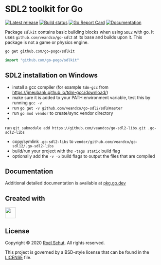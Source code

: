 SDL2 toolkit for Go
===================
[![Latest release][latest-release-img]][latest-release-url]
[![Build status][build-status-img]][build-status-url]
[![Go Report Card][report-img]][report-url]
[![Documentation][doc-img]][doc-url]

[latest-release-img]: https://img.shields.io/github/release/roeldev/go-sdl2-kit.svg?label=latest

[latest-release-url]: https://github.com/go-pogo/sdlkit/releases

[build-status-img]: https://github.com/go-pogo/sdlkit/workflows/Go/badge.svg

[build-status-url]: https://github.com/go-pogo/sdlkit/actions?query=workflow%3ATest

[report-img]: https://goreportcard.com/badge/github.com/go-pogo/sdlkit

[report-url]: https://goreportcard.com/report/github.com/go-pogo/sdlkit

[doc-img]: https://godoc.org/github.com/go-pogo/sdlkit?status.svg

[doc-url]: https://pkg.go.dev/github.com/go-pogo/sdlkit


Package `sdlkit` contains basic building blocks when using `SDL2` with go. It
uses `github.com/veandco/go-sdl2` at its base and builds upon it. This package
is not a game or physics engine.

```sh
go get github.com/go-pogo/sdlkit
```

```go
import "github.com/go-pogo/sdlkit"
```

## SDL2 installation on Windows

- install a gcc compiler (for example `tdm-gcc`
  from https://jmeubank.github.io/tdm-gcc/download/)
- make sure it is added to your PATH environment variable, test this by
  running `gcc -v`
- run `go get -v github.com/veandco/go-sdl2/sdl@master`
- run `go mod vendor` to create/sync vendor directory
-
run `git submodule add https://github.com/veandco/go-sdl2-libs.git .go-sdl2-libs`
- copy/symlink `.go-sdl2-libs`
  to `vendor/github.com/veandco/go-sdl12/.go-sdl2-libs`
- build/run your project with the `-tags static` build flag
- optionally add the `-v -x` build flags to output the files that are compiled

## Documentation
Additional detailed documentation is available at [pkg.go.dev][doc-url]

## Created with
<a href="https://www.jetbrains.com/?from=roeldev" target="_blank"><img src="https://pbs.twimg.com/profile_images/1206615658638856192/eiS7UWLo_400x400.jpg" width="35" /></a>

## License
Copyright © 2020 [Roel Schut](https://roelschut.nl). All rights reserved.

This project is governed by a BSD-style license that can be found in
the [LICENSE](LICENSE) file.
